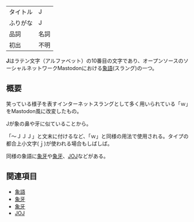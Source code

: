 <div>

|          |      |
|----------|------|
| タイトル | J    |
| ふりがな | J    |
| 品詞     | 名詞 |
| 初出     | 不明 |

  
**J**はラテン文字（アルファベット）の10番目の文字であり、オープンソースのソーシャルネットワークMastodonにおける[象語](/%E8%B1%A1%E8%AA%9E "象語")(スラング)の一つ。

## 概要

笑っている様子を表すインターネットスラングとして多く用いられている「ｗ」をMastodon風に改変したもの。

Jが象の鼻や牙に似ていることから。

「〜ＪＪＪ」と文末に付けるなど、「ｗ」と同様の用法で使用される。タイプの都合上小文字(ｊ)が使われる場合もしばしば。

同様の象語に[象牙](/%E8%B1%A1%E7%89%99 "象牙")や[象牙](/%E7%89%99%E7%94%9F%E3%81%88%E3%82%8B "牙生える")、[JOJ](/JOJ "JOJ")などがある。

## 関連項目

-   [象語](/%E8%B1%A1%E8%AA%9E "象語")
-   [象牙](/%E8%B1%A1%E7%89%99 "象牙")
-   [象牙](/%E7%89%99%E7%94%9F%E3%81%88%E3%82%8B "牙生える")
-   [JOJ](/JOJ "JOJ")

</div>
